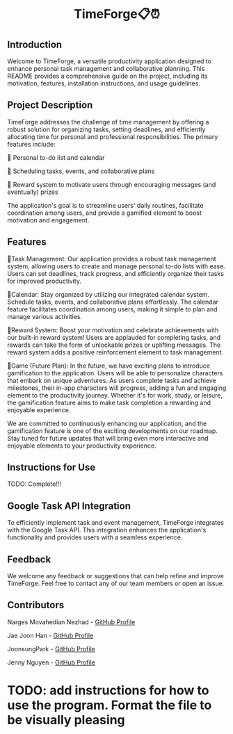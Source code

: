 <h1 align="center">TimeForge📋⏰</h1>

## Introduction ##

Welcome to TimeForge, a versatile productivity application designed to enhance personal task management and collaborative 
planning. This README provides a comprehensive guide on the project, including its motivation, features, installation 
instructions, and usage guidelines.



## Project Description ##

TimeForge addresses the challenge of time management by offering a robust solution for organizing tasks, setting deadlines, 
and efficiently allocating time for personal and professional responsibilities. The primary features include:  

🚀 Personal to-do list and calendar  

🚀 Scheduling tasks, events, and collaborative plans  

🚀 Reward system to motivate users through encouraging messages (and eventually) prizes  

The application's goal is to streamline users' daily routines, facilitate coordination among users, and provide a gamified 
element to boost motivation and engagement.



## Features ##

🎯Task Management: Our application provides a robust task management system, allowing users to create and manage 
personal to-do lists with ease. Users can set deadlines, track progress, and efficiently organize their tasks for 
improved productivity.  

🎯Calendar: Stay organized by utilizing our integrated calendar system. Schedule tasks, events, and collaborative plans 
effortlessly. The calendar feature facilitates coordination among users, making it simple to plan and manage various 
activities.  

🎯Reward System: Boost your motivation and celebrate achievements with our built-in reward system! Users are applauded 
for completing tasks, and rewards can take the form of unlockable prizes or uplifting messages. The reward system adds a 
positive reinforcement element to task management.  

🎯Game (Future Plan): In the future, we have exciting plans to introduce gamification to the application. Users will be 
able to personalize characters that embark on unique adventures. As users complete tasks and achieve milestones, their 
in-app characters will progress, adding a fun and engaging element to the productivity journey. Whether it's for work, 
study, or leisure, the gamification feature aims to make task completion a rewarding and enjoyable experience.

We are committed to continuously enhancing our application, and the gamification feature is one of the exciting 
developments on our roadmap. Stay tuned for future updates that will bring even more interactive and enjoyable elements 
to your productivity experience.



## Instructions for Use ##
TODO: Complete!!!



## Google Task API Integration ##

To efficiently implement task and event management, TimeForge integrates with the Google Task API. This integration 
enhances the application's functionality and provides users with a seamless experience.



## Feedback ##

We welcome any feedback or suggestions that can help refine and improve TimeForge. Feel free to contact any of our team 
members or open an issue.



## Contributors ##

Narges Movahedian Nezhad - [GitHub Profile](https://github.com/nargesmn100)

Jae Joon Han - [GitHub Profile](https://github.com/JJ-Han)

JoonsungPark - [GitHub Profile](https://github.com/UofTJoonsungPark)

Jenny Nguyen - [GitHub Profile](https://github.com/jolateral)

# TODO: add instructions for how to use the program. Format the file to be visually pleasing